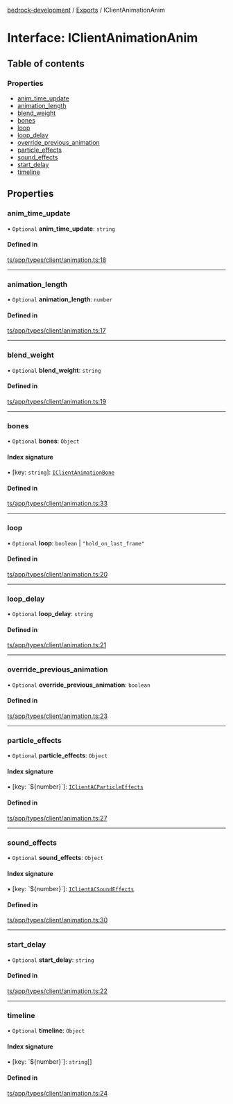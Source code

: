 [bedrock-development](../README.md) / [Exports](../modules.md) / IClientAnimationAnim

# Interface: IClientAnimationAnim

## Table of contents

### Properties

- [anim\_time\_update](IClientAnimationAnim.md#anim_time_update)
- [animation\_length](IClientAnimationAnim.md#animation_length)
- [blend\_weight](IClientAnimationAnim.md#blend_weight)
- [bones](IClientAnimationAnim.md#bones)
- [loop](IClientAnimationAnim.md#loop)
- [loop\_delay](IClientAnimationAnim.md#loop_delay)
- [override\_previous\_animation](IClientAnimationAnim.md#override_previous_animation)
- [particle\_effects](IClientAnimationAnim.md#particle_effects)
- [sound\_effects](IClientAnimationAnim.md#sound_effects)
- [start\_delay](IClientAnimationAnim.md#start_delay)
- [timeline](IClientAnimationAnim.md#timeline)

## Properties

### anim\_time\_update

• `Optional` **anim\_time\_update**: `string`

#### Defined in

[ts/app/types/client/animation.ts:18](https://github.com/DauntlessStudio/Bedrock-Developments/blob/9a78313/ts/app/types/client/animation.ts#L18)

___

### animation\_length

• `Optional` **animation\_length**: `number`

#### Defined in

[ts/app/types/client/animation.ts:17](https://github.com/DauntlessStudio/Bedrock-Developments/blob/9a78313/ts/app/types/client/animation.ts#L17)

___

### blend\_weight

• `Optional` **blend\_weight**: `string`

#### Defined in

[ts/app/types/client/animation.ts:19](https://github.com/DauntlessStudio/Bedrock-Developments/blob/9a78313/ts/app/types/client/animation.ts#L19)

___

### bones

• `Optional` **bones**: `Object`

#### Index signature

▪ [key: `string`]: [`IClientAnimationBone`](IClientAnimationBone.md)

#### Defined in

[ts/app/types/client/animation.ts:33](https://github.com/DauntlessStudio/Bedrock-Developments/blob/9a78313/ts/app/types/client/animation.ts#L33)

___

### loop

• `Optional` **loop**: `boolean` \| ``"hold_on_last_frame"``

#### Defined in

[ts/app/types/client/animation.ts:20](https://github.com/DauntlessStudio/Bedrock-Developments/blob/9a78313/ts/app/types/client/animation.ts#L20)

___

### loop\_delay

• `Optional` **loop\_delay**: `string`

#### Defined in

[ts/app/types/client/animation.ts:21](https://github.com/DauntlessStudio/Bedrock-Developments/blob/9a78313/ts/app/types/client/animation.ts#L21)

___

### override\_previous\_animation

• `Optional` **override\_previous\_animation**: `boolean`

#### Defined in

[ts/app/types/client/animation.ts:23](https://github.com/DauntlessStudio/Bedrock-Developments/blob/9a78313/ts/app/types/client/animation.ts#L23)

___

### particle\_effects

• `Optional` **particle\_effects**: `Object`

#### Index signature

▪ [key: \`$\{number}\`]: [`IClientACParticleEffects`](IClientACParticleEffects.md)

#### Defined in

[ts/app/types/client/animation.ts:27](https://github.com/DauntlessStudio/Bedrock-Developments/blob/9a78313/ts/app/types/client/animation.ts#L27)

___

### sound\_effects

• `Optional` **sound\_effects**: `Object`

#### Index signature

▪ [key: \`$\{number}\`]: [`IClientACSoundEffects`](IClientACSoundEffects.md)

#### Defined in

[ts/app/types/client/animation.ts:30](https://github.com/DauntlessStudio/Bedrock-Developments/blob/9a78313/ts/app/types/client/animation.ts#L30)

___

### start\_delay

• `Optional` **start\_delay**: `string`

#### Defined in

[ts/app/types/client/animation.ts:22](https://github.com/DauntlessStudio/Bedrock-Developments/blob/9a78313/ts/app/types/client/animation.ts#L22)

___

### timeline

• `Optional` **timeline**: `Object`

#### Index signature

▪ [key: \`$\{number}\`]: `string`[]

#### Defined in

[ts/app/types/client/animation.ts:24](https://github.com/DauntlessStudio/Bedrock-Developments/blob/9a78313/ts/app/types/client/animation.ts#L24)
